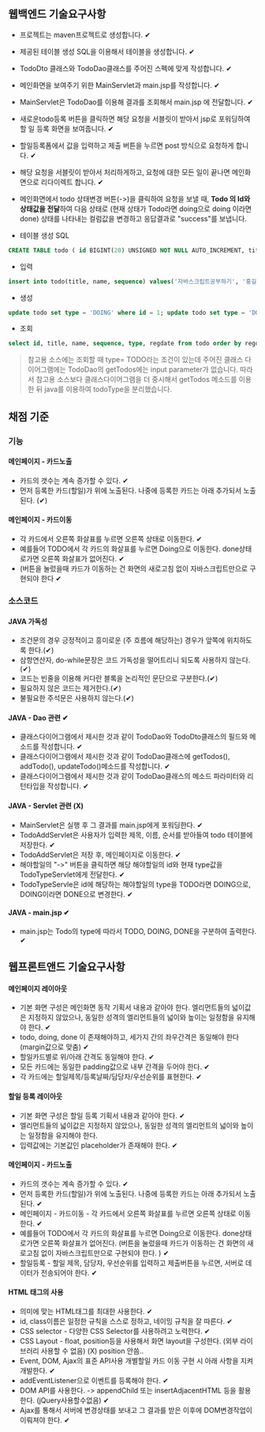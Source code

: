 ## 웹백엔드 기술요구사항

- 프로젝트는 maven프로젝트로 생성합니다. ✔
- 제공된 테이블 생성 SQL을 이용해서 테이블을 생성합니다. ✔
- TodoDto 클래스와 TodoDao클래스를 주어진 스펙에 맞게 작성합니다. ✔
- 메인화면을 보여주기 위한 MainServlet과 main.jsp를 작성합니다. ✔
- MainServlet은 TodoDao를 이용해 결과를 조회해서 main.jsp 에 전달합니다. ✔
- 새로운todo등록 버튼을 클릭하면 해당 요청을 서블릿이 받아서 jsp로 포워딩하여 할 일 등록 화면을 보여줍니다. ✔
- 할일등록폼에서 값을 입력하고 제출 버튼을 누르면 post 방식으로 요청하게 합니다. ✔
- 해당 요청을 서블릿이 받아서 처리하게하고, 요청에 대한 모든 일이 끝나면 메인화면으로 리다이렉트 합니다. ✔
- 메인화면에서 todo 상태변경 버튼(->)을 클릭하여 요청을 보낼 때, **Todo 의 Id와 상태값을 전달**하여 다음 상태로 (현재 상태가 Todo라면 doing으로 doing 이라면 done)  상태를 나타내는 컬럼값을 변경하고 응답결과로 "success"를 보냅니다.

- 테이블 생성 SQL
```sql
CREATE TABLE todo ( id BIGINT(20) UNSIGNED NOT NULL AUTO_INCREMENT, title VARCHAR(255) NOT NULL, name VARCHAR(100) NOT NULL, sequence INT(1) NOT NULL, type VARCHAR(20) DEFAULT 'TODO', regdate DATETIME DEFAULT NOW(), PRIMARY KEY (id) );
```

- 입력
```SQL
insert into todo(title, name, sequence) values('자바스크립트공부하기', '홍길동', 1); insert into todo(title, name, sequence) values('리포트 제출하기', '홍길동', 1);
```

- 생성
```SQL
update todo set type = 'DOING' where id = 1; update todo set type = 'DONE' where id = 1;
```

- 조회
```SQL
select id, title, name, sequence, type, regdate from todo order by regdate desc select id, title, name, sequence, type, regdate from todo where type = 'TODO' order by regdate desc
```
> 참고용 소스에는 조회할 때 type= TODO라는 조건이 있는데 주어진 클래스 다이어그램에는 TodoDao의 getTodos에는 input parameter가 없습니다. 따라서 참고용 소스보다 클래스다이어그램을 더 중시해서 getTodos 메소드를 이용한 뒤 java를 이용하여 todoType을 분리했습니다.

## 채점 기준
### 기능
#### 메인페이지 - 카드노출
- 카드의 갯수는 계속 증가할 수 있다. ✔
- 먼저 등록한 카드(할일)가 위에 노출된다. 나중에 등록한 카드는 아래 추가되서 노출된다. (✔)

#### 메인페이지 - 카드이동
- 각 카드에서 오른쪽 화살표를 누르면 오른쪽 상태로 이동한다. ✔
- 예를들어 TODO에서 각 카드의 화살표를 누르면 Doing으로 이동한다. done상태로가면 오른쪽 화살표가 없어진다. ✔
- (버튼을 눌렀을때 카드가 이동하는 건 화면의 새로고침 없이 자바스크립트만으로 구현되야 한다 ✔

### 소스코드
#### JAVA 가독성 
- 조건문의 경우 긍정적이고 흥미로운 (주 흐름에 해당하는) 경우가 앞쪽에 위치하도록 한다.(✔)
- 삼항연산자, do-while문장은 코드 가독성을 떨어트리니 되도록 사용하지 않는다.(✔)
- 코드는 빈줄을 이용해 커다란 블록을 논리적인 문단으로 구분한다.(✔)
- 필요하지 않은 코드는 제거한다.(✔)
- 불필요한 주석문은 사용하지 않는다.(✔)

#### JAVA - Dao 관련 ✔
- 클래스다이어그램에서 제시한 것과 같이 TodoDao와 TodoDto클래스의 필드와 메소드를 작성합니다. ✔
- 클래스다이어그램에서 제시한 것과 같이 TodoDao클래스에 getTodos(), addTodo(), updateTodo()메소드를 작성합니다. ✔
- 클래스다이어그램에서 제시한 것과 같이 TodoDao클래스의 메소드 파라미터와 리턴타입을 작성합니다. ✔

#### JAVA - Servlet 관련 (X)
- MainServlet은 실행 후 그 결과를 main.jsp에게 포워딩한다. ✔
- TodoAddServlet은 사용자가 입력한 제목, 이름, 순서를 받아들여 todo 테이블에 저장한다. ✔
- TodoAddServlet은 저장 후, 메인페이지로 이동한다. ✔
- 해야할일의 "->" 버튼을 클릭하면 해당 해야할일의 id와 현재 type값을 TodoTypeServlet에게 전달한다. ✔
- TodoTypeServle은 id에 해당하는 해야할일의 type을 TODO라면 DOING으로, DOING이라면 DONE으로 변경한다. ✔

#### JAVA - main.jsp ✔
- main.jsp는 Todo의 type에 따라서 TODO, DOING, DONE을 구분하여 출력한다. ✔


## 웹프론트앤드 기술요구사항

#### 메인페이지 레이아웃
- 기본 화면 구성은 메인화면 동작 기획서 내용과 같아야 한다. 엘리먼트들의 넓이값은 지정하지 않았으나, 동일한 성격의 엘리먼트들의 넓이와 높이는 일정함을 유지해야 한다. ✔
- todo, doing, done 이 존재해야하고, 세가지 간의 좌우간격은 동일해야 한다(margin값으로 맞춤) ✔
- 할일카드별로 위/아래 간격도 동일해야 한다. ✔
- 모든 카드에는 동일한 padding값으로 내부 간격을 두어야 한다. ✔
- 각 카드에는 할일제목/등록날짜/담당자/우선순위를 표현한다. ✔

#### 할일 등록 레이아웃
- 기본 화면 구성은 할일 등록 기획서 내용과 같아야 한다. ✔
- 엘리먼트들의 넓이값은 지정하지 않았으나, 동일한 성격의 엘리먼트의 넓이와 높이는 일정함을 유지해야 한다.
- 입력값에는 기본값인 placeholder가 존재해야 한다. ✔

#### 메인페이지 - 카드노출
- 카드의 갯수는 계속 증가할 수 있다. ✔
- 먼저 등록한 카드(할일)가 위에 노출된다. 나중에 등록한 카드는 아래 추가되서 노출된다. ✔
- 메인페이지 - 카드이동	- 각 카드에서 오른쪽 화살표를 누르면 오른쪽 상태로 이동한다.  ✔
- 예를들어 TODO에서 각 카드의 화살표를 누르면 Doing으로 이동한다. done상태로가면 오른쪽 화살표가 없어진다. (버튼을 눌렀을때 카드가 이동하는 건 화면의 새로고침 없이 자바스크립트만으로 구현되야 한다. ) ✔
- 할일등록 - 할일 제목, 담당자, 우선순위를 입력하고 제출버튼을 누르면, 서버로 데이터가 전송되어야 한다. ✔

#### HTML 태그의 사용
- 의미에 맞는 HTML태그를 최대한 사용한다. ✔
- id, class이름은 일정한 규칙을 스스로 정하고, 네이밍 규칙을 잘 따른다. ✔
- CSS selector	- 다양한 CSS Selector를 사용하려고 노력한다. ✔
- CSS Layout	- float, position등을 사용해서 화면 layout을 구성한다. (외부 라이브러리 사용할 수 없음) (X) position 안씀..
- Event, DOM, Ajax의 표준 API사용	개별할일 카드 이동 구현 시 아래 사항을 지켜 개발한다. ✔
- addEventListener으로 이벤트를 등록해야 한다. ✔
- DOM API를 사용한다. -> appendChild 또는 insertAdjacentHTML 등을 활용한다. (jQuery사용할수없음) ✔
- Ajax를 통해서 서버에 변경상태를 보내고 그 결과를 받은 이후에 DOM변경작업이 이뤄져야 한다. ✔